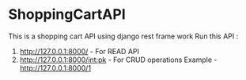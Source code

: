 # ShoppingCartAPI
This is a shopping cart API using django rest frame work
Run this API :
1. http://127.0.0.1:8000/  - For READ API
2. http://127.0.0.1:8000/<int:pk> - For CRUD operations Example - http://127.0.0.1:8000/1
